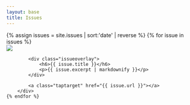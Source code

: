 ```yaml
---
layout: base
title: Issues
---
```


<div id="issuelayout">
    {% assign issues = site.issues | sort:'date' | reverse %}
    {% for issue in issues %}
        <div class="issuecontainer">
            <img class="issuegridpicture" src="{{issue.image}}" />
           
            <div class="issueoverlay">
                <h6>{{ issue.title }}</h6>
                <p>{{ issue.excerpt | markdownify }}</p>
            </div>

            <a class="taptarget" href="{{ issue.url }}"></a>
        </div>
    {% endfor %}
</div>